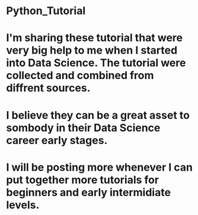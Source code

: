 # Python_Tutorial
# I'm sharing these tutorial that were very big help to me when I started into Data Science. The tutorial were collected and combined from diffrent sources. 
# I believe they can be a great asset to sombody in their Data Science career early stages.
# I will  be posting more whenever I can put together more tutorials for beginners and early intermidiate  levels.
